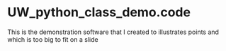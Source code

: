 UW_python_class_demo.code
=========================

This is the demonstration software that I created to illustrates points and which is too big to fit on a slide